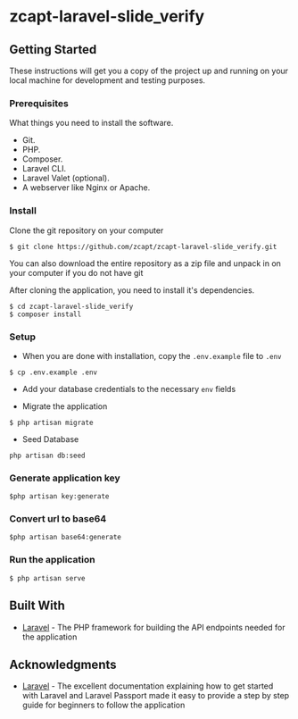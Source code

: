 # zcapt-laravel-slide_verify

## Getting Started
These instructions will get you a copy of the project up and running on your local machine for development and testing purposes.

### Prerequisites
What things you need to install the software.

* Git.
* PHP.
* Composer.
* Laravel CLI.
* Laravel Valet (optional).
* A webserver like Nginx or Apache.

### Install
Clone the git repository on your computer
```
$ git clone https://github.com/zcapt/zcapt-laravel-slide_verify.git
```

You can also download the entire repository as a zip file and unpack in on your computer if you do not have git

After cloning the application, you need to install it's dependencies. 
```
$ cd zcapt-laravel-slide_verify
$ composer install
```

### Setup
- When you are done with installation, copy the `.env.example` file to `.env`
```
$ cp .env.example .env
```




- Add your database credentials to the necessary `env` fields

- Migrate the application
```
$ php artisan migrate
```

- Seed Database
```
php artisan db:seed
```

### Generate application key

```
$php artisan key:generate
```

### Convert url to base64

```
$php artisan base64:generate
```

### Run the application
```
$ php artisan serve
```

## Built With
* [Laravel](https://laravel.com) - The PHP framework for building the API endpoints needed for the application


## Acknowledgments
* [Laravel](https://laravel.com) - The excellent documentation explaining how to get started with Laravel and Laravel Passport made it easy to provide a step by step guide for beginners to follow the application
